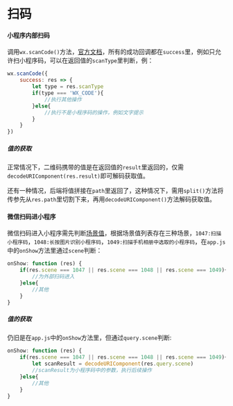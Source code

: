 <!--
 * @Author: kendrick任
 * @Date: 2020-12-18 13:03:08
 * @LastEditTime: 2020-12-25 13:13:54
 * @Description: 版本申明
 * @FilePath: \gitbook\wxapp\CommonQuestion\Scan.md
 * @
-->
# 扫码

#### 小程序内部扫码

调用```wx.scanCode()```方法，[官方文档](https://developers.weixin.qq.com/miniprogram/dev/api/device/scan/wx.scanCode.html)，所有的成功回调都在```success```里，例如只允许扫小程序码，可以在返回值的```scanType```里判断，例：
```javascript
wx.scanCode({
    success: res => {
        let type = res.scanType
        if(type === 'WX_CODE'){
        	//执行其他操作
        }else{
        	//执行不是小程序码的操作，例如文字提示
        }
    }
})
```
##### 值的获取
正常情况下，二维码携带的值是在返回值的```result```里返回的，仅需```decodeURIComponent(res.result)```即可解码获取值。

还有一种情况，后端将值拼接在```path```里返回了，这种情况下，需用```split()```方法将传参先从```res.path```里切割下来，再用```decodeURIComponent()```方法解码获取值。

#### 微信扫码进小程序

微信扫码进入小程序需先判断[场景值](https://developers.weixin.qq.com/miniprogram/dev/reference/scene-list.html)，根据场景值列表存在三种场景，```1047:扫描小程序码```，```1048:长按图片识别小程序码```，```1049:扫描手机相册中选取的小程序码```，在```app.js```中的```onShow```方法里通过```scene```判断：
```javascript
onShow: function (res) {
	if(res.scene === 1047 || res.scene === 1048 || res.scene === 1049){
		//为外部扫码进入
	}else{
		//其他
	}
}
```
##### 值的获取
仍旧是在```app.js```中的```onShow```方法里，但通过```query.scene```判断:
```javascript
onShow: function (res) {
	if(res.scene === 1047 || res.scene === 1048 || res.scene === 1049){
		let scanResult = decodeURIComponent(res.query.scene)
		//scanResult为小程序码中的参数，执行后续操作
	}else{
		//其他
	}
}
```